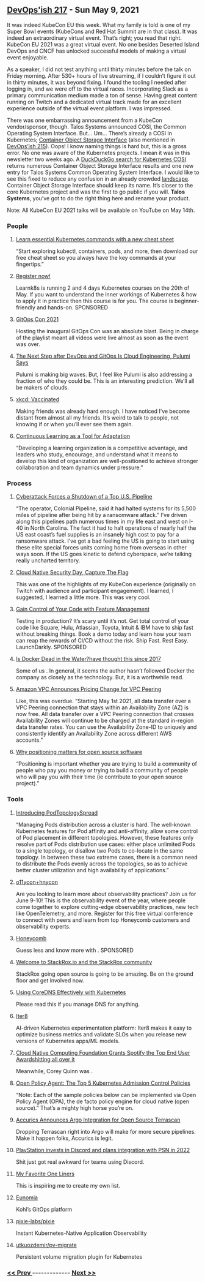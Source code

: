 ## [DevOps'ish 217](https://devopsish.com/217) - Sun May 9, 2021

It was indeed KubeCon EU this week. What my family is told is one of my Super Bowl events (KubeCons and Red Hat Summit are in that class). It was indeed an extraordinary virtual event. That’s right; you read that right. KubeCon EU 2021 was a great virtual event. No one besides Deserted Island DevOps and CNCF has unlocked successful models of making a virtual event enjoyable.

As a speaker, I did not test anything until thirty minutes before the talk on Friday morning. After 530+ hours of live streaming, if I couldn’t figure it out in thirty minutes, it was beyond fixing. I found the tooling I needed after logging in, and we were off to the virtual races. Incorporating Slack as a primary communication medium made a ton of sense. Having great content running on Twitch and a dedicated virtual track made for an excellent experience outside of the virtual event platform. I was impressed.

There was one embarrassing announcement from a KubeCon vendor/sponsor, though. Talos Systems announced COSI, the Common Operating System Interface. But… Um… There’s already a COSI in Kubernetes; <a href="https://github.com/kubernetes/enhancements/tree/master/keps/sig-storage/1979-object-storage-support">Container Object Storage Interface</a> (also mentioned in <a href="https://devopsish.com/215/">DevOps’ish 215</a>). Oops! I know naming things is hard but, this is a gross error. No one was aware of the Kubernetes projects. I mean it was in this newsletter two weeks ago. A <a href="https://duckduckgo.com/?q=Kubernetes+COSI">DuckDuckGo search for Kubernetes COSI</a> returns numerous Container Object Storage Interface results and one new entry for Talos Systems Common Operating System Interface. I would like to see this fixed to reduce any confusion in an already crowded <a href="https://l.cncf.io/">landscape</a>. Container Object Storage Interface should keep its name. It’s closer to the core Kubernetes project and was the first to go public if you will. <strong>Talos Systems</strong>, you’ve got to do the right thing here and rename your product.

Note: All KubeCon EU 2021 talks will be available on YouTube on May 14th.

### People

1. [Learn essential Kubernetes commands with a new cheat sheet](https://opensource.com/article/21/5/kubernetes-cheat-sheet)

    “Start exploring kubectl, containers, pods, and more, then download our free cheat sheet so you always have the key commands at your fingertips.”
1. [Register now!](https://learnk8s.io/online-advanced-may-2021)

    Learnk8s is running 2 and 4 days Kubernetes courses on the 20th of May. If you want to understand the inner workings of Kubernetes & how to apply it in practice then this course is for you. The course is beginner-friendly and hands-on.  SPONSORED
1. [GitOps Con 2021](https://www.youtube.com/playlist?list=PLXOML2VBdIo7xEp8Bo9kFB-d6tTlHK5Fk)

    Hosting the inaugural GitOps Con was an absolute blast. Being in charge of the playlist meant all videos were live almost as soon as the event was over.
1. [The Next Step after DevOps and GitOps Is Cloud Engineering, Pulumi Says](https://thenewstack.io/the-next-step-after-devops-and-gitops-is-cloud-engineering-pulumi-says/)

    Pulumi is making big waves. But, I feel like Pulumi is also addressing a fraction of who they could be. This is an interesting prediction. We’ll all be makers of clouds.
1. [xkcd: Vaccinated](https://xkcd.com/2460/)

    Making friends was already hard enough. I have noticed I’ve become distant from almost all my friends. It’s weird to talk to people, not knowing if or when you’ll ever see them again.
1. [Continuous Learning as a Tool for Adaptation](https://www.infoq.com/articles/series-enhancing-resilience-5/)

    “Developing a learning organization is a competitive advantage, and leaders who study, encourage, and understand what it means to develop this kind of organization are well-positioned to achieve stronger collaboration and team dynamics under pressure.”
### Process

1. [Cyberattack Forces a Shutdown of a Top U.S. Pipeline](https://www.nytimes.com/2021/05/08/us/cyberattack-colonial-pipeline.html)

    “The operator, Colonial Pipeline, said it had halted systems for its 5,500 miles of pipeline after being hit by a ransomware attack.” I’ve driven along this pipelines path numerous times in my life east and west on I-40 in North Carolina. The fact it had to halt operations of nearly half the US east coast’s fuel supplies is an insanely high cost to pay for a ransomware attack. I’ve got a bad feeling the US is going to start using these elite special forces units coming home from overseas in other ways soon. If the US goes kinetic to defend cyberspace, we’re talking really uncharted territory.
1. [Cloud Native Security Day, Capture The Flag](https://www.youtube.com/watch?v=bFyYaECAPpo)

    This was one of the highlights of my KubeCon experience (originally on Twitch with audience and participant engagement). I learned, I suggested, I learned a little more. This was very cool.
1. [Gain Control of Your Code with Feature Management](https://learn.launchdarkly.com/demo/?utm_source=devopsish&utm_medium=news_pod&utm_campaign=21q1-newsletter)

    Testing in production? It’s scary until it’s not. Get total control of your code like Square, Hulu, Atlassian, Toyota, Intuit & IBM have to ship fast without breaking things. Book a demo today and learn how your team can reap the rewards of CI/CD without the risk.
Ship Fast. Rest Easy. LaunchDarkly. SPONSORED
1. [Is Docker Dead in the Water?have thought this since 2017](https://www.simplethread.com/is-docker-dead-in-the-water/)

    Some of us . In general, it seems the author hasn’t followed Docker the company as closely as the technology. But, it is a worthwhile read.
1. [Amazon VPC Announces Pricing Change for VPC Peering](https://aws.amazon.com/about-aws/whats-new/2021/05/amazon-vpc-announces-pricing-change-for-vpc-peering/)

    Like, this was overdue. “Starting May 1st 2021, all data transfer over a VPC Peering connection that stays within an Availability Zone (AZ) is now free. All data transfer over a VPC Peering connection that crosses Availability Zones will continue to be charged at the standard in-region data transfer rates. You can use the Availability Zone-ID to uniquely and consistently identify an Availability Zone across different AWS accounts.”
1. [Why positioning matters for open source software](https://www.emilyomier.com/blog/why-positioning-matters-for-open-source-software)

    “Positioning is important whether you are trying to build a community of people who pay you money or trying to build a community of people who will pay you with their time (ie contribute to your open source project).”
### Tools

1. [Introducing PodTopologySpread](https://kubernetes.io/blog/2020/05/introducing-podtopologyspread/)

    “Managing Pods distribution across a cluster is hard. The well-known Kubernetes features for Pod affinity and anti-affinity, allow some control of Pod placement in different topologies. However, these features only resolve part of Pods distribution use cases: either place unlimited Pods to a single topology, or disallow two Pods to co-locate in the same topology. In between these two extreme cases, there is a common need to distribute the Pods evenly across the topologies, so as to achieve better cluster utilization and high availability of applications.”
1. [o11ycon+hnycon](https://o11ycon-hnycon.io/?utm_source=devopsish&utm_medium=newsletter&utm_campaign=ad&utm_keyword&utm_content=devopsish&utm_adgroup)

    Are you looking to learn more about observability practices? Join us for  June 9-10! This is the observability event of the year, where people come together to explore cutting-edge observability practices, new tech like OpenTelemetry, and more. Register for this free virtual conference to connect with peers and learn from top Honeycomb customers and observability experts.
1. [Honeycomb](https://www.honeycomb.io/?utm_source=devopsish&utm_medium=newsletter&utm_campaign=ad&utm_content=honeycomb-homepage-devopish)

    Guess less and know more with . SPONSORED
1. [Welcome to StackRox.io and the StackRox community](https://www.stackrox.io/blog/welcome-to-stackrox-io-and-the-stackrox-community/)

    StackRox going open source is going to be amazing. Be on the ground floor and get involved now.
1. [Using CoreDNS Effectively with Kubernetes](https://www.infracloud.io/blogs/using-coredns-effectively-kubernetes/)

    Please read this if you manage DNS for anything.
1. [Iter8](https://iter8.tools/)

    AI-driven Kubernetes experimentation platform: Iter8 makes it easy to optimize business metrics and validate SLOs when you release new versions of Kubernetes apps/ML models.
1. [Cloud Native Computing Foundation Grants Spotify the Top End User Awardshitting all over it](https://www.cncf.io/announcements/2021/05/05/cloud-native-computing-foundation-grants-spotify-the-top-end-user-award/)

    Meanwhile, Corey Quinn was .
1. [Open Policy Agent: The Top 5 Kubernetes Admission Control Policies](https://blog.styra.com/blog/open-policy-agent-the-top-5-kubernetes-admission-control-policies)

    “Note: Each of the sample policies below can be implemented via Open Policy Agent (OPA), the de facto policy engine for cloud native (open source).” That’s a mighty high horse you’re on.
1. [Accurics Announces Argo Integration for Open Source Terrascan](https://www.devopsdigest.com/accurics-announces-argo-integration-for-open-source-terrascan)

    Dropping Terrascan right into Argo will make for more secure pipelines. Make it happen folks, Accurics is legit.
1. [PlayStation invests in Discord and plans integration with PSN in 2022](https://venturebeat.com/2021/05/03/playstation-invests-in-discord-and-plans-integrating-with-psn-in-2022/)

    Shit just got real awkward for teams using Discord.
1. [My Favorite One Liners](https://muhammadraza.me/2021/Oneliners/)

    This is inspiring me to create my own list.
1. [Eunomia](https://operatorhub.io/operator/eunomia)

    Kohl’s GitOps platform
1. [pixie-labs/pixie](https://github.com/pixie-labs/pixie)

    Instant Kubernetes-Native Application Observability
1. [utkuozdemir/pv-migrate](https://github.com/utkuozdemir/pv-migrate)

    Persistent volume migration plugin for Kubernetes

### [ << Prev ](devopsweekly-216.md) ------------- [ Next >> ](devopsweekly-218.md)